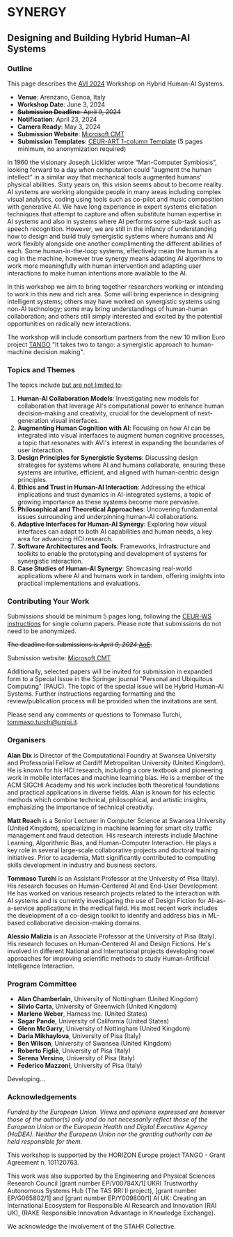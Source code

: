 # SYNERGY
## Designing and Building Hybrid Human–AI Systems

### Outline

This page describes the [AVI 2024](https://avi2024.dibris.unige.it/home) Workshop on Hybrid Human-AI Systems.
- **Venue**: Arenzano, Genoa, Italy
- **Workshop Date**: June 3, 2024
- ~~**Submission Deadline**: April 9, 2024~~
- **Notification**: April 23, 2024
- **Camera Ready**: May 3, 2024
- **Submission Website**: [Microsoft CMT](https://cmt3.research.microsoft.com/SYNERGY2024)
- **Submission Templates**: [CEUR-ART 1-column Template](https://drive.google.com/file/d/1-1jUjijZI3IdXc7lHQbJBPeq_SGRAiel/view?usp=sharing) (5 pages minimum, no anonymization required)

In 1960 the visionary Joseph Licklider wrote “Man-Computer Symbiosis”, looking forward to a day when computation could "augment the human intellect" in a similar way that mechanical tools augmented humans' physical abilities.  Sixty years on, this vision seems about to become reality.  AI systems are working alongside people in many areas including complex visual analytics, coding using tools such as co-pilot and music composition with generative AI.  We have long experience in expert systems elicitation techniques that attempt to capture and often substitute human expertise in AI systems and also in systems where AI performs some sub-task such as speech recognition.  However, we are still in the infancy of understanding how to design and build truly synergistic systems where humans and AI work flexibly alongside one another complimenting the different abilities of each.  Some human-in-the-loop systems, effectively mean the human is a cog in the machine, however true synergy means adapting AI algorithms to work more meaningfully with human intervention and adapting user interactions to make human intentions more available to the AI.

In this workshop we aim to bring together researchers working or intending to work in this new and rich area.  Some will bring experience in designing intelligent systems; others may have worked on synergistic systems using non-AI technology; some may bring understandings of human-human collaboration; and others still simply interested and excited by the potential opportunities on radically new interactions.

The workshop will include consortium partners from the new 10 million Euro project [TANGO](https://tango-horizon.eu/) "It takes two to tango: a synergistic approach to human-machine decision making".

### Topics and Themes

The topics include <u>but are not limited to</u>:

1. **Human-AI Collaboration Models**: Investigating new models for collaboration that leverage AI's computational power to enhance human decision-making and creativity, crucial for the development of next-generation visual interfaces.
2. **Augmenting Human Cognition with AI**: Focusing on how AI can be integrated into visual interfaces to augment human cognitive processes, a topic that resonates with AVI's interest in expanding the boundaries of user interaction.
3. **Design Principles for Synergistic Systems**: Discussing design strategies for systems where AI and humans collaborate, ensuring these systems are intuitive, efficient, and aligned with human-centric design principles.
4. **Ethics and Trust in Human-AI Interaction**: Addressing the ethical implications and trust dynamics in AI-integrated systems, a topic of growing importance as these systems become more pervasive.
5. **Philosophical and Theoretical Approaches**: Uncovering fundamental issues surrounding and underpinning human–AI collaborations.
6. **Adaptive Interfaces for Human-AI Synergy**: Exploring how visual interfaces can adapt to both AI capabilities and human needs, a key area for advancing HCI research.
7. **Software Architectures and Tools**: Frameworks, infrastructure and toolkits to enable the prototyping and development of systems for synergistic interaction.
8. **Case Studies of Human-AI Synergy**: Showcasing real-world applications where AI and humans work in tandem, offering insights into practical implementations and evaluations.

### Contributing Your Work

Submissions should be minimum 5 pages long, following the [CEUR-WS instructions](https://ceur-ws.org/HOWTOSUBMIT.html) for single column papers. Please note that submissions do not need to be anonymized.

~~The deadline for submissions is *April 9, 2024* [AoE](https://time.is/Anywhere_on_Earth).~~

Submission website: [Microsoft CMT](https://cmt3.research.microsoft.com/SYNERGY2024)

Additionally, selected papers will be invited for submission in expanded form to a Special Issue in the Springer journal "Personal and Ubiquitous Computing" (PAUC). The topic of the special issue will be Hybrid Human-AI Systems. Further instructions regarding formatting and the review/publication process will be provided when the invitations are sent.

Please send any comments or questions to Tommaso Turchi, [tommaso.turchi@unipi.it](mailto:tommaso.turchi@unipi.it).

### Organisers

**Alan Dix** is Director of the Computational Foundry at Swansea University and Professorial Fellow at Cardiff Metropolitan University (United Kingdom). He is known for his HCI research, including a core textbook and pioneering work in mobile interfaces and machine learning bias. He is a member of the ACM SIGCHI Academy and his work includes both theoretical foundations and practical applications in diverse fields. Alan is known for his eclectic methods which combine technical, philosophical, and artistic insights, emphasizing the importance of technical creativity.

**Matt Roach** is a Senior Lecturer in Computer Science at Swansea University (United Kingdom), specializing in machine learning for smart city traffic management and fraud detection. His research interests include Machine Learning, Algorithmic Bias, and Human-Computer Interaction. He plays a key role in several large-scale collaborative projects and doctoral training initiatives. Prior to academia, Matt significantly contributed to computing skills development in industry and business sectors.

**Tommaso Turchi** is an Assistant Professor at the University of Pisa (Italy). His research focuses on Human-Centered AI and End-User Development. He has worked on various research projects related to the interaction with AI systems and is currently investigating the use of Design Fiction for AI-as-a-service applications in the medical field. His most recent work includes the development of a co-design toolkit to identify and address bias in ML-based collaborative decision-making domains.

**Alessio Malizia** is an Associate Professor at the University of Pisa (Italy). His research focuses on Human-Centered AI and Design Fictions. He's involved in different National and International projects developing novel approaches for improving scientific methods to study Human-Artificial Intelligence Interaction.

### Program Committee

- **Alan Chamberlain**, University of Nottingham (United Kingdom)
- **Silvio Carta**, University of Greenwich (United Kingdom)
- **Marlene Weber**, Harness Inc. (United States)
- **Sagar Pande**, University of California (United States)
- **Glenn McGarry**, University of Nottingham (United Kingdom)
- **Daria Mikhaylova**, University of Pisa (Italy)
- **Ben Wilson**, University of Swansea (United Kingdom)
- **Roberto Figliè**, University of Pisa (Italy)
- **Serena Versino**, University of Pisa (Italy)
- **Federico Mazzoni**, University of Pisa (Italy)

Developing...

### Acknowledgements

_Funded by the European Union. Views and opinions expressed are however those of the author(s) only and do not necessarily reflect those of the European Union or the European Health and Digital Executive Agency (HaDEA). Neither the European Union nor the granting authority can be held responsible for them._

This workshop is supported by the HORIZON Europe project TANGO - Grant Agreement n. 101120763.

This work was also supported by the Engineering and Physical Sciences Research Council [grant number EP/V00784X/1] UKRI Trustworthy Autonomous Systems Hub (The TAS RRI II project), [grant number EP/G065802/1] and [grant number EP/Y009800/1] AI UK: Creating an International Ecosystem for Responsible AI Research and Innovation (RAI UK), (RAKE Responsible Innovation Advantage in Knowledge Exchange).

We acknowledge the involvement of the STAHR Collective.